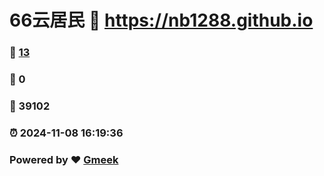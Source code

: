 # 66云居民 :link: https://nb1288.github.io 
### :page_facing_up: [13](https://nb1288.github.io/tag.html) 
### :speech_balloon: 0 
### :hibiscus: 39102 
### :alarm_clock: 2024-11-08 16:19:36 
### Powered by :heart: [Gmeek](https://github.com/Meekdai/Gmeek)
